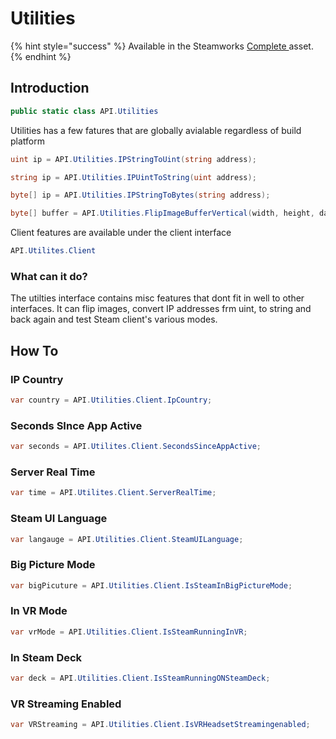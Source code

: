 # Utilities

{% hint style="success" %}
Available in the Steamworks [Complete ](https://assetstore.unity.com/packages/tools/utilities/ux-v2-complete-201905)asset.
{% endhint %}

## Introduction

```csharp
public static class API.Utilities
```

Utilities has a few fatures that are globally avialable regardless of build platform

```csharp
uint ip = API.Utilities.IPStringToUint(string address);
```

```csharp
string ip = API.Utilities.IPUintToString(uint address);
```

```csharp
byte[] ip = API.Utilities.IPStringToBytes(string address);
```

```csharp
byte[] buffer = API.Utilities.FlipImageBufferVertical(width, height, data);
```

Client features are available under the client interface

```csharp
API.Utilites.Client
```

### What can it do?

The utilties interface contains misc features that dont fit in well to other interfaces. It can flip images, convert IP addresses frm uint, to string and back again and test Steam client's various modes.

## How To

### IP Country

```csharp
var country = API.Utilities.Client.IpCountry;
```

### Seconds SInce App Active

```csharp
var seconds = API.Utilites.Client.SecondsSinceAppActive;
```

### Server Real Time

```csharp
var time = API.Utilites.Client.ServerRealTime;
```

### Steam UI Language

```csharp
var langauge = API.Utilities.Client.SteamUILanguage;
```

### Big Picture Mode

```csharp
var bigPicuture = API.Utilities.Client.IsSteamInBigPictureMode;
```

### In VR Mode

```csharp
var vrMode = API.Utilities.Client.IsSteamRunningInVR;
```

### In Steam Deck

```csharp
var deck = API.Utilities.Client.IsSteamRunningONSteamDeck;
```

### VR Streaming Enabled

```csharp
var VRStreaming = API.Utilities.Client.IsVRHeadsetStreamingenabled;
```
